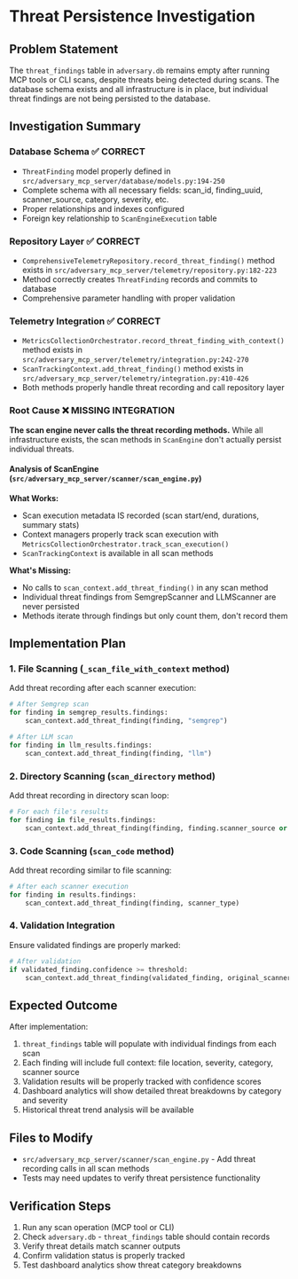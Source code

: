 # Threat Persistence Investigation

## Problem Statement

The `threat_findings` table in `adversary.db` remains empty after running MCP tools or CLI scans, despite threats being detected during scans. The database schema exists and all infrastructure is in place, but individual threat findings are not being persisted to the database.

## Investigation Summary

### Database Schema ✅ CORRECT
- `ThreatFinding` model properly defined in `src/adversary_mcp_server/database/models.py:194-250`
- Complete schema with all necessary fields: scan_id, finding_uuid, scanner_source, category, severity, etc.
- Proper relationships and indexes configured
- Foreign key relationship to `ScanEngineExecution` table

### Repository Layer ✅ CORRECT  
- `ComprehensiveTelemetryRepository.record_threat_finding()` method exists in `src/adversary_mcp_server/telemetry/repository.py:182-223`
- Method correctly creates `ThreatFinding` records and commits to database
- Comprehensive parameter handling with proper validation

### Telemetry Integration ✅ CORRECT
- `MetricsCollectionOrchestrator.record_threat_finding_with_context()` method exists in `src/adversary_mcp_server/telemetry/integration.py:242-270`
- `ScanTrackingContext.add_threat_finding()` method exists in `src/adversary_mcp_server/telemetry/integration.py:410-426`
- Both methods properly handle threat recording and call repository layer

### Root Cause ❌ MISSING INTEGRATION

**The scan engine never calls the threat recording methods.** While all infrastructure exists, the scan methods in `ScanEngine` don't actually persist individual threats.

#### Analysis of ScanEngine (`src/adversary_mcp_server/scanner/scan_engine.py`)

**What Works:**
- Scan execution metadata IS recorded (scan start/end, durations, summary stats)
- Context managers properly track scan execution with `MetricsCollectionOrchestrator.track_scan_execution()`
- `ScanTrackingContext` is available in all scan methods

**What's Missing:**
- No calls to `scan_context.add_threat_finding()` in any scan method
- Individual threat findings from SemgrepScanner and LLMScanner are never persisted
- Methods iterate through findings but only count them, don't record them

## Implementation Plan

### 1. File Scanning (`_scan_file_with_context` method)
Add threat recording after each scanner execution:

```python
# After Semgrep scan
for finding in semgrep_results.findings:
    scan_context.add_threat_finding(finding, "semgrep")

# After LLM scan  
for finding in llm_results.findings:
    scan_context.add_threat_finding(finding, "llm")
```

### 2. Directory Scanning (`scan_directory` method)
Add threat recording in directory scan loop:

```python
# For each file's results
for finding in file_results.findings:
    scan_context.add_threat_finding(finding, finding.scanner_source or "unknown")
```

### 3. Code Scanning (`scan_code` method)
Add threat recording similar to file scanning:

```python
# After each scanner execution
for finding in results.findings:
    scan_context.add_threat_finding(finding, scanner_type)
```

### 4. Validation Integration
Ensure validated findings are properly marked:

```python
# After validation
if validated_finding.confidence >= threshold:
    scan_context.add_threat_finding(validated_finding, original_scanner)
```

## Expected Outcome

After implementation:
1. `threat_findings` table will populate with individual findings from each scan
2. Each finding will include full context: file location, severity, category, scanner source
3. Validation results will be properly tracked with confidence scores
4. Dashboard analytics will show detailed threat breakdowns by category and severity
5. Historical threat trend analysis will be available

## Files to Modify

- `src/adversary_mcp_server/scanner/scan_engine.py` - Add threat recording calls in all scan methods
- Tests may need updates to verify threat persistence functionality

## Verification Steps

1. Run any scan operation (MCP tool or CLI)
2. Check `adversary.db` - `threat_findings` table should contain records
3. Verify threat details match scanner outputs
4. Confirm validation status is properly tracked
5. Test dashboard analytics show threat category breakdowns